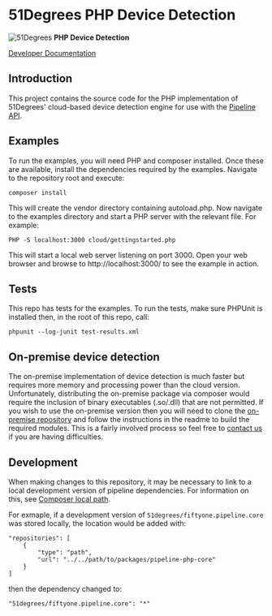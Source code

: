 # 51Degrees PHP Device Detection

![51Degrees](https://51degrees.com/DesktopModules/FiftyOne/Distributor/Logo.ashx?utm_source=github&utm_medium=repository&utm_content=readme_main&utm_campaign=php-open-source "Data rewards the curious") **PHP Device Detection**

[Developer Documentation](https://51degrees.com/documentation/4.2/index.html?utm_source=github&utm_medium=repository&utm_content=documentation&utm_campaign=php-open-source "developer documentation")

## Introduction
This project contains the source code for the PHP implementation of 51Degrees' 
cloud-based device detection engine for use with the 
[Pipeline API](https://github.com/51Degrees/pipeline-php-core).

## Examples
To run the examples, you will need PHP and composer installed.
Once these are available, install the dependencies required by the examples. 
Navigate to the repository root and execute:

```
composer install
```

This will create the vendor directory containing autoload.php. 
Now navigate to the examples directory and start a PHP server with the relevant file. 
For example:

```
PHP -S localhost:3000 cloud/gettingstarted.php
```

This will start a local web server listening on port 3000. 
Open your web browser and browse to http://localhost:3000/ to see the example in action.

## Tests
This repo has tests for the examples. To run the tests, make sure PHPUnit is installed then,
in the root of this repo, call:

```
phpunit --log-junit test-results.xml
```

## On-premise device detection
The on-premise implementation of device detection is much faster but requires more 
memory and processing power than the cloud version. Unfortunately, distributing the 
on-premise package via composer would require the inclusion of binary executables (.so/.dll) 
that are not permitted. If you wish to use the on-premise version then you will need to clone 
the [on-premise repository](https://github.com/51Degrees/device-detection-php-onpremise) and
follow the instructions in the readme to build the required modules. This is
a fairly involved process so feel free to [contact us](mailto:support@51degrees.com) 
if you are having difficulties.

## Development
When making changes to this repository, it may be necessary to link to a local
development version of pipeline dependencies. For information on this, see
 [Composer local path](https://getcomposer.org/doc/05-repositories.md#path).

For exmaple, if a development version of `51degrees/fiftyone.pipeline.core` 
was stored locally, the location would be added with:

```
"repositories": [
	{
		"type": "path",
		"url": "../../path/to/packages/pipeline-php-core"
	}
]
```
then the dependency changed to:

```
"51degrees/fiftyone.pipeline.core": "*"
```